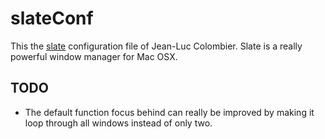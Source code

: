 slateConf
=========

This the [slate](https://github.com/jigish/slate) configuration file
of Jean-Luc Colombier. Slate is a really powerful window manager for
Mac OSX.

TODO
----

- The default function focus behind can really be improved by making
  it loop through all windows instead of only two.
